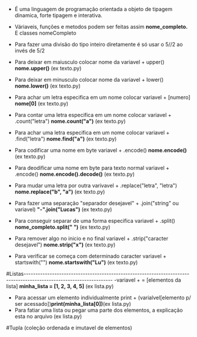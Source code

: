 - É uma linguagem de programação orientada a objeto de tipagem dinamica, forte tipagem e interativa.

- Váriaveis, funções e metodos podem ser feitas assim **nome_completo.** E classes nomeCompleto

- Para fazer uma divisão do tipo inteiro diretamente é só usar o 5//2 ao invés de 5/2

- Para deixar em maiusculo colocar nome da variavel + upper() **nome.upper()** (ex texto.py)
- Para deixar em minusculo colocar nome da variavel + lower() **nome.lower()** (ex texto.py)
- Para achar um letra especifica em um nome colocar variavel + [numero] **nome[0]** (ex texto.py)
- Para contar uma letra especifica em um nome colocar variavel + .count("letra") **nome.count("a")** (ex texto.py)
- Para achar uma letra especifica em um nome colocar variavel + .find("letra") **nome.find("a")** (ex texto.py)
- Para codificar uma nome em byte variavel + .encode() **nome.encode()** (ex texto.py)
- Para deodificar uma nome em byte para texto normal variavel + .encode() **nome.encode().decode()** (ex texto.py)
- Para mudar uma letra por outra varivavel + .replace("letra", "letra") **nome.replace("b", "a")** (ex texto.py)
- Para fazer uma separação "separador desejavel" + .join("string" ou variavel) **"-".join("Lucas")** (ex texto.py)
- Para conseguir separar de uma forma especifica variavel + .split() **nome_completo.split(" ")** (ex texto.py)
- Para remover algo no inicio e no final variavel + .strip("caracter desejavel") **nome.strip("x")** (ex texto.py)
- Para verificar se começa com determinado caracter variavel + startswith("") **nome.startswith("Lu")** (ex texto.py)

#Listas-------------------------------------------------------------------------------------------------------------------
-variavel + = [elementos da lista] **minha_lista = [1, 2, 3, 4, 5]** (ex lista.py)
- Para acessar um elemento individualmente print + (varialvel[elemento p/ ser acessado])**print(minha_lista[0])**(ex lista.py)
- Para fatiar uma lista ou pegar uma parte dos elementos, a explicação esta no arquivo (ex lista.py)

#Tupla (coleção ordenada e imutavel de elementos)




